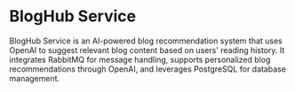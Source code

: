 # BlogHub Service
 
BlogHub Service is an AI-powered blog recommendation system that uses OpenAI to suggest relevant blog content based on users' reading history. It integrates RabbitMQ for message handling, supports personalized blog recommendations through OpenAI, and leverages PostgreSQL for database management.


